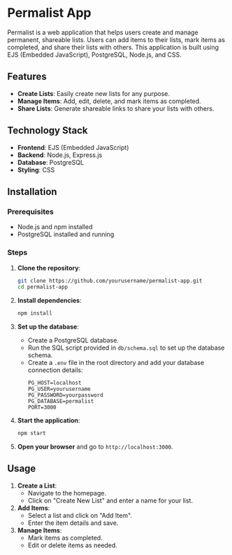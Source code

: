 # Permalist App

Permalist is a web application that helps users create and manage permanent, shareable lists. Users can add items to their lists, mark items as completed, and share their lists with others. This application is built using EJS (Embedded JavaScript), PostgreSQL, Node.js, and CSS.

## Features

- **Create Lists**: Easily create new lists for any purpose.
- **Manage Items**: Add, edit, delete, and mark items as completed.
- **Share Lists**: Generate shareable links to share your lists with others.

## Technology Stack

- **Frontend**: EJS (Embedded JavaScript)
- **Backend**: Node.js, Express.js
- **Database**: PostgreSQL
- **Styling**: CSS

## Installation

### Prerequisites

- Node.js and npm installed
- PostgreSQL installed and running

### Steps

1. **Clone the repository**:
    ```bash
    git clone https://github.com/yourusername/permalist-app.git
    cd permalist-app
    ```

2. **Install dependencies**:
    ```bash
    npm install
    ```

3. **Set up the database**:
    - Create a PostgreSQL database.
    - Run the SQL script provided in `db/schema.sql` to set up the database schema.
    - Create a `.env` file in the root directory and add your database connection details:
      ```env
      PG_HOST=localhost
      PG_USER=yourusername
      PG_PASSWORD=yourpassword
      PG_DATABASE=permalist
      PORT=3000
      ```

4. **Start the application**:
    ```bash
    npm start
    ```

5. **Open your browser** and go to `http://localhost:3000`.

## Usage

1. **Create a List**:
    - Navigate to the homepage.
    - Click on "Create New List" and enter a name for your list.
2. **Add Items**:
    - Select a list and click on "Add Item".
    - Enter the item details and save.
3. **Manage Items**:
    - Mark items as completed.
    - Edit or delete items as needed.

